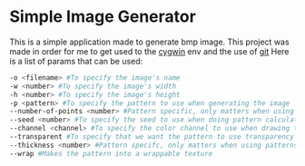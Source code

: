 # Simple Image Generator
This is a simple application made to generate bmp image.
This project was made in order for me to get used to the [cygwin](https://www.cygwin.com/) env and the use of [git](https://git-scm.com/)
Here is a list of params that can be used:
```bash
-o <filename> #To specify the image's name
-w <number> #To specify the image's width
-h <number> #To specify the image's height
-p <pattern> #To specify the pattern to use when generating the image
--number-of-points <number> #Pattern specific, only matters when using patterns such as point
--seed <number> #To specify the seed to use when doing pattern calculations
--channel <channel> #To specify the color channel to use when drawing the pattern
--transparent #To specify that we want the pattern to use transparency
--thickness <number> #Pattern specifc, only matters when using patterns sush as linemess
--wrap #Makes the pattern into a wrappable texture
```
